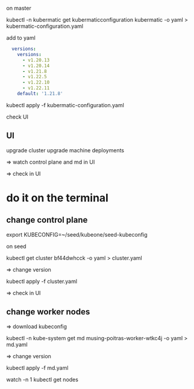 
on master

kubectl -n kubermatic get kubermaticconfiguration kubermatic -o yaml > kubermatic-configuration.yaml

add to yaml
```yaml
  versions:
    versions:
      - v1.20.13
      - v1.20.14
      - v1.21.8
      - v1.22.5
      - v1.22.10
      - v1.22.11
    default: '1.21.8'
```

kubectl apply -f kubermatic-configuration.yaml

check UI

## UI

upgrade cluster
upgrade machine deployments

=> watch control plane and md in UI

<!-- TODO tip kubermatic-installer print -->

=> check in UI


# do it on the terminal

## change control plane

export KUBECONFIG=~/seed/kubeone/seed-kubeconfig

on seed

kubectl get cluster bf44dwhcck -o yaml > cluster.yaml

=> change version

kubectl apply -f cluster.yaml

=> check in UI

## change worker nodes

=> download kubeconfig

kubectl -n kube-system get md musing-poitras-worker-wtkc4j -o yaml > md.yaml  

=> change version

kubectl apply -f md.yaml

watch -n 1 kubectl get nodes




